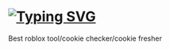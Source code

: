 # [![Typing SVG](https://readme-typing-svg.herokuapp.com?color=%00000000&lines=Otrab+Tool+by+Gostmi)](https://git.io/typing-svg)
Best roblox tool/cookie checker/cookie fresher
